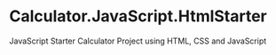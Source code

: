# Calculator.JavaScript.HtmlStarter
JavaScript Starter Calculator Project using HTML, CSS and JavaScript
